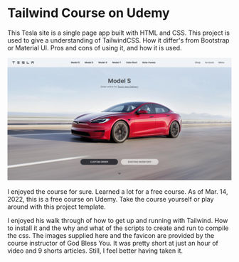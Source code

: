 # Tailwind Course on Udemy
This Tesla site is a single page app built with HTML and CSS. This project is used to give a understanding of TailwindCSS. How it differ's from Bootstrap or Material UI. Pros and cons of using it, and how it is used.

![tesla](./public/images/20220325.png)

I enjoyed the course for sure. Learned a lot for a free course. As of Mar. 14, 2022, this is a free course on Udemy. Take the course yourself or play around with this project template.

I enjoyed his walk through of how to get up and running with Tailwind. How to install it and the why and what of the scripts to create and run to compile the css. The images supplied here and the favicon are provided by the course instructor of God Bless You. It was pretty short at just an hour of video and 9 shorts articles. Still, I feel better having taken it.